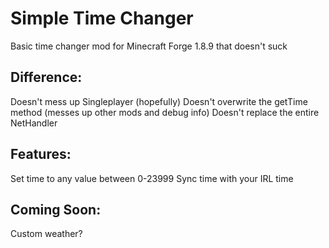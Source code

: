 # Simple Time Changer

Basic time changer mod for Minecraft Forge 1.8.9 that doesn't suck

## Difference: 

Doesn't mess up Singleplayer (hopefully)
Doesn't overwrite the getTime method (messes up other mods and debug info)
Doesn't replace the entire NetHandler

## Features:

Set time to any value between 0-23999
Sync time with your IRL time

## Coming Soon:
Custom weather?